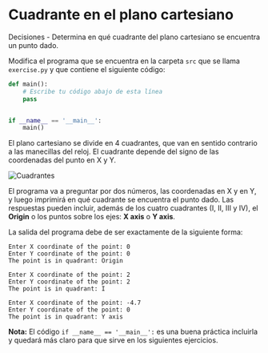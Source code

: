 # Cuadrante en el plano cartesiano
Decisiones - Determina en qué cuadrante del plano cartesiano se encuentra
un punto dado.

Modifica el programa que se encuentra en la carpeta `src` que se llama
`exercise.py` y que contiene el siguiente código:

```python
def main():
    # Escribe tu código abajo de esta línea
    pass


if __name__ == '__main__':
    main()
```

El plano cartesiano se divide en 4 cuadrantes, que van en sentido contrario
a las manecillas del reloj. El cuadrante depende del signo de las coordenadas
del punto en X y Y.

![Cuadrantes](../../images/quadrants.png)

El programa va a preguntar por dos números, las coordenadas en X y en Y,
y luego imprimirá en qué cuadrante se encuentra el punto dado.
Las respuestas pueden incluir, además de los cuatro cuadrantes
(I, II, III y IV), el **Origin** o los puntos sobre los ejes: **X axis** o
**Y axis**.

La salida del programa debe de ser exactamente de la siguiente forma:

```plaintext
Enter X coordinate of the point: 0
Enter Y coordinate of the point: 0
The point is in quadrant: Origin
```

```plaintext
Enter X coordinate of the point: 2
Enter Y coordinate of the point: 2
The point is in quadrant: I
```

```plaintext
Enter X coordinate of the point: -4.7
Enter Y coordinate of the point: 0
The point is in quadrant: Y axis
```

**Nota:** El código `if __name__ == '__main__':` es una buena práctica incluirla y quedará más claro para que sirve en los siguientes ejercicios.